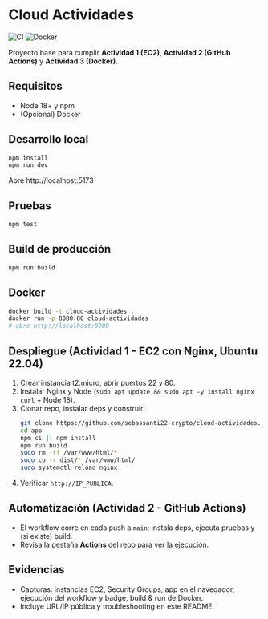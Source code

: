# Cloud Actividades

![CI](https://github.com/sebassanti22-crypto/cloud-actividades/actions/workflows/ci.yml/badge.svg)
![Docker](https://img.shields.io/badge/Docker-Ready-blue?logo=docker)

Proyecto base para cumplir **Actividad 1 (EC2)**, **Actividad 2 (GitHub Actions)** y **Actividad 3 (Docker)**.

## Requisitos
- Node 18+ y npm
- (Opcional) Docker

## Desarrollo local
```bash
npm install
npm run dev
```
Abre http://localhost:5173

## Pruebas
```bash
npm test
```

## Build de producción
```bash
npm run build
```

## Docker
```bash
docker build -t cloud-actividades .
docker run -p 8080:80 cloud-actividades
# abre http://localhost:8080
```

## Despliegue (Actividad 1 - EC2 con Nginx, Ubuntu 22.04)
1. Crear instancia t2.micro, abrir puertos 22 y 80.
2. Instalar Nginx y Node (`sudo apt update && sudo apt -y install nginx curl` + Node 18).
3. Clonar repo, instalar deps y construir:
   ```bash
   git clone https://github.com/sebassanti22-crypto/cloud-actividades.git app
   cd app
   npm ci || npm install
   npm run build
   sudo rm -rf /var/www/html/*
   sudo cp -r dist/* /var/www/html/
   sudo systemctl reload nginx
   ```
4. Verificar `http://IP_PUBLICA`.

## Automatización (Actividad 2 - GitHub Actions)
- El workflow corre en cada push a `main`: instala deps, ejecuta pruebas y (si existe) build.
- Revisa la pestaña **Actions** del repo para ver la ejecución.

## Evidencias
- Capturas: instancias EC2, Security Groups, app en el navegador, ejecución del workflow y badge, build & run de Docker.
- Incluye URL/IP pública y troubleshooting en este README.
